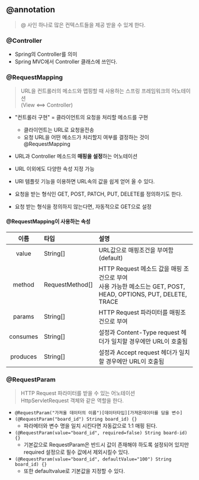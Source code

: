 ## @annotation
> @ 사인 하나로 많은 컨텍스트들을 제공 받을 수 있게 한다.

### @Controller
- Spring의 Controller를 의미
- Spring MVC에서 Controller 클래스에 쓰인다.
### @RequestMapping
> URL을 컨트롤러의 메소드와 맵핑할 때 사용하는 스프링 프레임워크의 어노테이션<br> (View <==> Controller)
- "컨트롤러 구현" = 클라이언트의 요청을 처리할 메소드를 구현
    - 클라이언트는 URL로 요청을전송
    - 요청 URL을 어떤 메소드가 처리할지 여부를 결정하는 것이 @RequestMapping
- URL과 Controller 메소드의 **매핑을 설정**하는 어노테이션
- URL 이외에도 다양한 속성 지정 가능
- URI 템플릿 기능을 이용하면 URL속의 값을 쉽게 얻어 올 수 있다.

- 요청을 받는 형식인 GET, POST, PATCH, PUT, DELETE를 정의하기도 한다.
- 요청 받는 형식을 정의하지 않는다면, 자동적으로 GET으로 설정
#### @RequestMapping이 사용하는 속성
|이름|타입|설명|
|:---:|:--|:---|
|value|String[]|URL값으로 매핑조건을 부여함(default)|
|method|RequestMethod[]|HTTP Request 메소드 값을 매핑 조건으로 부여<br>사용 가능한 메소드는  GET, POST, HEAD, OPTIONS, PUT, DELETE, TRACE|
|params|String[]|HTTP Request 파라미터를 매핑조건으로 부여|
|consumes|String[]|설정과 Content-Type request 헤더가 일치할 경우에만 URL이 호출됨|
|produces|String[]|설정과 Accept request 헤더가 일치할 경우에만 URL이 호출됨|

### @RequestParam
> HTTP Request 파라미터를 받을 수 있는 어노테이션<br> HttpServletRequest 객체와 같은 역할을 한다.
- ```@RequestParam("가져올 데이터의 이름")[데이터타입][가져온데이터를 담을 변수] ```
- ```(@RequestParam("board_id") String board_id) {} ```
    - 파라메터와 변수 명을 일치 시킨다면 자동값으로 1:1 매핑 된다.
- ```(@RequestParam(value="board_id", required=false) String board-id) {}```
    - 기본값으로 RequestParam은 반드시 값이 존재해야 하도록 설정되어 있지만 required 설정으로 필수 값에서 제외시킬수 있다.
- ```(@RequestParam(value="board_id", defaultValue="100") String board_id) {} ```
    - 또한 defaultvalue로 기본값을 지정할 수 있다.

